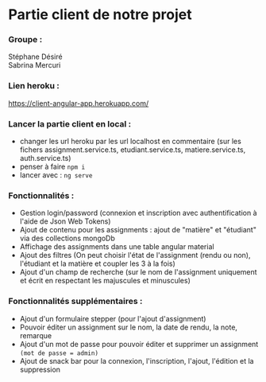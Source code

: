 # Partie client de notre projet

### Groupe :  
Stéphane Désiré  
Sabrina Mercuri  

### Lien heroku :  
https://client-angular-app.herokuapp.com/  

### Lancer la partie client en local :  
- changer les url heroku par les url localhost en commentaire (sur les fichers assignment.service.ts, etudiant.service.ts, matiere.service.ts, auth.service.ts)  
- penser à faire `npm i`  
- lancer avec : `ng serve`  

### Fonctionnalités :  

- Gestion login/password (connexion et inscription avec authentification à l'aide de Json Web Tokens)   
- Ajout de contenu pour les assignments : ajout de "matière" et "étudiant" via des collections mongoDb   
- Affichage des assignments dans une table angular material  
- Ajout des filtres (On peut choisir l'état de l'assignment (rendu ou non), l'étudiant et la matière et coupler les 3 à la fois)   
- Ajout d'un champ de recherche (sur le nom de l'assignment uniquement et écrit en respectant les majuscules et minuscules)   


### Fonctionnalités supplémentaires : 
- Ajout d'un formulaire stepper (pour l'ajout d'assignment)
- Pouvoir éditer un assignment sur le nom, la date de rendu, la note, remarque   
- Ajout d'un mot de passe pour pouvoir éditer et supprimer un assignment `(mot de passe = admin)`   
- Ajout de snack bar pour la connexion, l'inscription, l'ajout, l'édition et la suppression    


